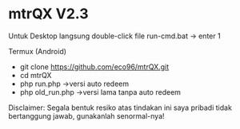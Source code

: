 # mtrQX V2.3
Untuk Desktop langsung double-click file run-cmd.bat -> enter 1

Termux (Android)
* git clone https://github.com/eco96/mtrQX.git
* cd mtrQX
* php run.php ->versi auto redeem
* php old_run.php ->versi lama tanpa auto redeem

Disclaimer: Segala bentuk resiko atas tindakan ini saya pribadi tidak bertanggung jawab, gunakanlah senormal-nya!
